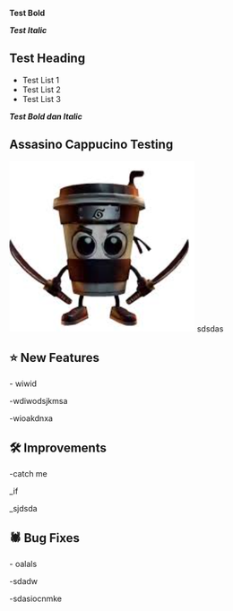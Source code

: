 **Test Bold**

___Test Italic___

## Test Heading

- Test List 1 
- Test List 2
- Test List 3

___**Test Bold dan Italic**___


## ****Assasino Cappucino Testing****

![assasino.png](https://raw.githubusercontent.com/KenniHK/docusaurus_CMS/main/static/img/assasino.png)
sdsdas

## ⭐ New Features

\- wiwid

\-wdiwodsjkmsa

\-wioakdnxa

## 🛠️ Improvements

\-catch me

_if

_sjdsda

## 🕷️ Bug Fixes

\- oalals

\-sdadw 

\-sdasiocnmke
